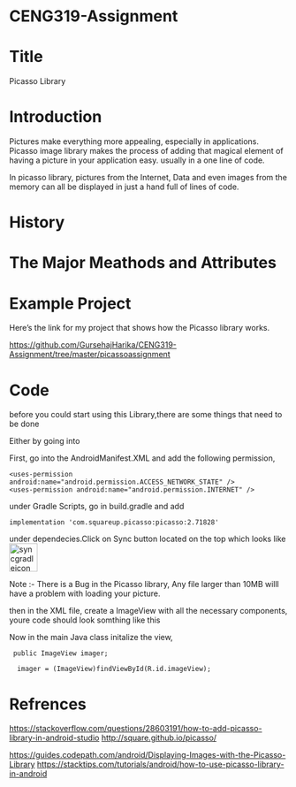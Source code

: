 # CENG319-Assignment

# Title

 Picasso Library 


# Introduction 

Pictures make everything more appealing, especially in applications. Picasso image library makes the process of adding that magical element of having a picture in your application easy. usually in a one line of code.

In picasso library, pictures from the Internet, Data and even images from the memory can all be displayed in  just a hand full of lines of code.

# History





# The Major Meathods and Attributes





# Example Project

Here’s the link for my project that shows how the Picasso library works.

https://github.com/GursehajHarika/CENG319-Assignment/tree/master/picassoassignment




# Code 

before you could start using this Library,there are some things that need to be done 


Either by going into 

First, go into the AndroidManifest.XML
and add the following permission,

    <uses-permission android:name="android.permission.ACCESS_NETWORK_STATE" />
    <uses-permission android:name="android.permission.INTERNET" />


under Gradle Scripts, go in build.gradle and add 

    implementation 'com.squareup.picasso:picasso:2.71828'

under dependecies.Click on Sync button located on the top which looks like <img width="51" alt="syncgradleicon" src="https://user-images.githubusercontent.com/43185907/49630410-0356fb00-f9bc-11e8-891a-b667deff6c84.png">
 
 Note :- There is a Bug in the Picasso library, Any file larger than 10MB willl have a problem with loading your picture.
 
 then in the XML file, create a ImageView with all the necessary components, youre code should look somthing like this 
 
 
  <ImageView
        android:id="@+id/imageView"
        android:layout_width="226dp"
        android:layout_height="272dp"
        android:layout_marginBottom="8dp"
        android:layout_marginEnd="8dp"
        android:layout_marginStart="8dp"
        android:layout_marginTop="8dp" />
 
 Now in the main Java class initalize the view,
 
     public ImageView imager;
   
      imager = (ImageView)findViewById(R.id.imageView);





# Refrences

https://stackoverflow.com/questions/28603191/how-to-add-picasso-library-in-android-studio
http://square.github.io/picasso/

https://guides.codepath.com/android/Displaying-Images-with-the-Picasso-Library
https://stacktips.com/tutorials/android/how-to-use-picasso-library-in-android
